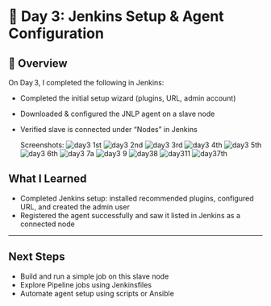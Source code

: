 # 🧪 Day 3: Jenkins Setup & Agent Configuration

## 📌 Overview
On Day 3, I completed the following in Jenkins:
- Completed the initial setup wizard (plugins, URL, admin account)
- Downloaded & configured the JNLP agent on a slave node
- Verified slave is connected under “Nodes” in Jenkins

  Screenshots:
![day3 1st](https://github.com/user-attachments/assets/46d922c9-8a61-429d-a4d8-135209aa5a97)
![day3 2nd](https://github.com/user-attachments/assets/95811235-85af-4dee-80d3-35d561a5de35)
![day3 3rd](https://github.com/user-attachments/assets/00de5afd-77cf-46e9-88fe-11944631ac24)
![day3 4th](https://github.com/user-attachments/assets/f0f65b44-75e3-4990-96e4-7e73174649af)
![day3 5th](https://github.com/user-attachments/assets/0191645a-1828-431c-8dee-115771df2859)
![day3 6th](https://github.com/user-attachments/assets/439a8e61-fc21-4b30-9490-0e050367a3ec)
![day3 7a](https://github.com/user-attachments/assets/5b515e20-78c9-401c-ad09-3db99517a513)
![day3 9](https://github.com/user-attachments/assets/a4a532bd-2055-4bb8-b0ad-d3930fcb5c65)
![day38](https://github.com/user-attachments/assets/2ed97d5d-e7f8-442e-9061-a2d2788f0011)
![day311](https://github.com/user-attachments/assets/22133b1b-b2db-4abc-b6ee-78e0a8b8f41e)
![day37th](https://github.com/user-attachments/assets/12db460b-6ddf-4f98-81d8-bb7d4fbced53)





##  What I Learned
- Completed Jenkins setup: installed recommended plugins, configured URL, and created the admin user    
- Registered the agent successfully and saw it listed in Jenkins as a connected node  

---

##  Next Steps
- Build and run a simple job on this slave node  
- Explore Pipeline jobs using Jenkinsfiles  
- Automate agent setup using scripts or Ansible

